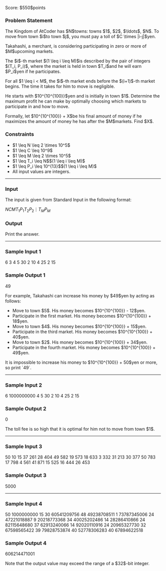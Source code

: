 
<div>

<span>

<span>

<p>
Score: $550$points
</p>

<div>

<section>

### **Problem Statement**

<p>
The Kingdom of AtCoder has $N$towns: towns $1$, $2$, $\ldots$, $N$.
To move from town $i$to town $j$, you must pay a toll of $C \times |i-j|$yen.
</p>

<p>
Takahashi, a merchant, is considering participating in zero or more of $M$upcoming markets.
</p>

<p>
The $i$-th market $(1 \leq i \leq M)$is described by the pair of integers $(T_i, P_i)$, where the market is held in town $T_i$and he will earn $P_i$yen if he participates.
</p>

<p>
For all $1 \leq i < M$, the $i$-th market ends before the $(i+1)$-th market begins.
The time it takes for him to move is negligible.
</p>

<p>
He starts with $10^{10^{100}}$yen and is initially in town $1$.
Determine the maximum profit he can make by optimally choosing which markets to participate in and how to move.
</p>

<p>
Formally, let $10^{10^{100}} + X$be his final amount of money if he maximizes the amount of money he has after the $M$markets. Find $X$.
</p>

</section>

</div>

<div>

<section>

### **Constraints**

<ul>

<li>
$1 \leq N \leq 2 \times 10^5$
</li>

<li>
$1 \leq C \leq 10^9$
</li>

<li>
$1 \leq M \leq 2 \times 10^5$
</li>

<li>
$1 \leq T_i \leq N$$(1 \leq i \leq M)$
</li>

<li>
$1 \leq P_i \leq 10^{13}$$(1 \leq i \leq M)$
</li>

<li>
All input values are integers.
</li>

</ul>

</section>

</div>

---

<div>

<div>

<section>

### **Input**

<p>
The input is given from Standard Input in the following format:
</p>

<div>

$N$$C$$M$$T_1$$P_1$$T_2$$P_2$$\vdots$$T_M$$P_M$
</div>

</section>

</div>

<div>

<section>

### **Output**

<p>
Print the answer.
</p>

</section>

</div>

</div>

---

<div>

<section>

### **Sample Input 1**

<div>

6 3
4
5 30
2 10
4 25
2 15

</div>

</section>

</div>

<div>

<section>

### **Sample Output 1**

<div>

49

</div>

<p>
For example, Takahashi can increase his money by $49$yen by acting as follows:
</p>

<ul>

<li>
Move to town $5$. His money becomes $10^{10^{100}} - 12$yen.
</li>

<li>
Participate in the first market. His money becomes $10^{10^{100}} + 18$yen.
</li>

<li>
Move to town $4$. His money becomes $10^{10^{100}} + 15$yen.
</li>

<li>
Participate in the third market. His money becomes $10^{10^{100}} + 40$yen.
</li>

<li>
Move to town $2$. His money becomes $10^{10^{100}} + 34$yen.
</li>

<li>
Participate in the fourth market. His money becomes $10^{10^{100}} + 49$yen.
</li>

</ul>

<p>
It is impossible to increase his money to $10^{10^{100}} + 50$yen or more, so print `49`.
</p>

</section>

</div>

---

<div>

<section>

### **Sample Input 2**

<div>

6 1000000000
4
5 30
2 10
4 25
2 15

</div>

</section>

</div>

<div>

<section>

### **Sample Output 2**

<div>

0

</div>

<p>
The toll fee is so high that it is optimal for him not to move from town $1$.
</p>

</section>

</div>

---

<div>

<section>

### **Sample Input 3**

<div>

50 10
15
37 261
28 404
49 582
19 573
18 633
3 332
31 213
30 377
50 783
17 798
4 561
41 871
15 525
16 444
26 453

</div>

</section>

</div>

<div>

<section>

### **Sample Output 3**

<div>

5000

</div>

</section>

</div>

---

<div>

<section>

### **Sample Input 4**

<div>

50 1000000000
15
30 60541209756
48 49238708511
1 73787345006
24 47221018887
9 20218773368
34 40025202486
14 28286410866
24 82115648680
37 62913240066
14 92020110916
24 20965327730
32 67598565422
39 79828753874
40 52778306283
40 67894622518

</div>

</section>

</div>

<div>

<section>

### **Sample Output 4**

<div>

606214471001

</div>

<p>
Note that the output value may exceed the range of a $32$-bit integer.
</p>

</section>

</div>

</span>

</span>

</div>
